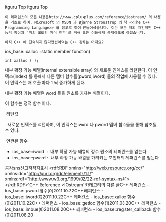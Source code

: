  itguru Top itguru Top

```warning
이 레퍼런스의 모든 내용은http://www.cplusplus.com/reference/iostream/ 의 내용을 기초로 하여, Microsoft 의 MSDN 과 Bjarne Stroustrup 의 책 <<The C++ Programming Language>> 를 참고로 하여 만들어졌습니다. 이는 또한 저의 개인적인 C++ 능력 향상과 '저의 모토인 지식 전파'를 위해 모든 이들에게 공개하도록 하겠습니다.
```

```info
아직 C++ 에 친숙하지 않다면씹어먹는 C++ 강좌는 어때요?
```

ios_base::xalloc  (static member function)

```info
int xalloc ( );
```


내부 확장 가능 배열(internal extensible array) 의 새로운 인덱스를 리턴한다.
이 인덱스(index) 를 통해서 다른 멤버 함수들(pword,iword) 들의 작업에 사용될 수 있다. 이 인덱스는 매 호출 마다 1 씩 증가하게 된다.

내부 확장 가능 배열은 word 들을 원소를 가지는 배열이다.

이 함수는 정적 함수 이다.

 리턴값

  새로운 인덱스를 리턴하며, 이 인덱스는iword 나 pword 멤버 함수들을 통해 참조될 수 있다.

 연관된 함수


* ios_base::iword  :  내부 확장 가능 배열의 정수 원소의 레퍼런스를 얻는다.
* ios_base::pword :  내부 확장 가능 배열을 가리키는 포인터의 레퍼런스를 얻는다.

공감sns신고저작자표시	<rdf:RDF xmlns="http://web.resource.org/cc/" xmlns:dc="http://purl.org/dc/elements/1.1/" xmlns:rdf="http://www.w3.org/1999/02/22-rdf-syntax-ns#">		<Work rdf:about="">			<license rdf:resource="http://creativecommons.org/licenses/by-fr/2.0/kr/" />		</Work>		<License rdf:about="http://creativecommons.org/licenses/by-fr/">			<permits rdf:resource="http://web.resource.org/cc/Reproduction"/>			<permits rdf:resource="http://web.resource.org/cc/Distribution"/>			<requires rdf:resource="http://web.resource.org/cc/Notice"/>			<requires rdf:resource="http://web.resource.org/cc/Attribution"/>			<permits rdf:resource="http://web.resource.org/cc/DerivativeWorks"/>		</License>	</rdf:RDF>'C++ Reference >IOstream' 카테고리의 다른 글C++ 레퍼런스 - ios_base::pword 함수(0)2011.10.22C++ 레퍼런스 - ios_base::iword(0)2011.10.22C++ 레퍼런스 - ios_base::xalloc 함수(0)2011.10.22C++ 레퍼런스 - ios_base::getloc 함수(1)2011.08.20C++ 레퍼런스 - ios_base::imbue(0)2011.08.20C++ 레퍼런스 - ios_base::register_callback 함수(0)2011.08.20

